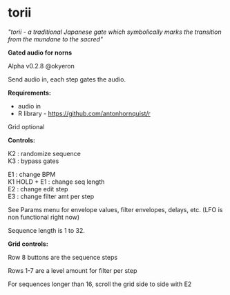 # torii
*"torii - a traditional Japanese gate which symbolically marks the transition from the mundane to the sacred"*

__Gated audio for norns__

Alpha v0.2.8 @okyeron

Send audio in, each step gates the audio.


__Requirements:__
  * audio in
  * R library - https://github.com/antonhornquist/r

Grid optional  


__Controls:__  

K2 : randomize sequence  
K3 : bypass gates  

E1 : change BPM  
K1 HOLD + E1 : change seq length  
E2 : change edit step  
E3 : change filter amt per step  

See Params menu for envelope values, filter envelopes, delays, etc. (LFO is non functional right now)  

Sequence length is 1 to 32.  

__Grid controls:__

Row 8 buttons are the sequence steps

Rows 1-7 are a level amount for filter per step

For sequences longer than 16, scroll the grid side to side with E2